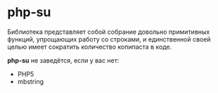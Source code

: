 # php-su

Библиотека представляет собой собрание довольно примитивных функций, упрощающих работу со строками, и единственной своей целью имеет сократить количество копипаста в коде.

**php-su** не заведётся, если у вас нет:
* PHP5
* mbstring